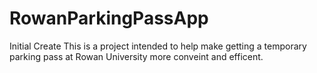 # RowanParkingPassApp
Initial Create
This is a project intended to help make getting a temporary parking pass at Rowan University more conveint and efficent. 
